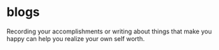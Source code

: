 # blogs
Recording your accomplishments or writing about things that make you happy can help you realize your own self worth.
